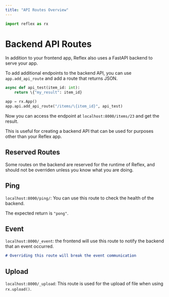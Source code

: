 ```yaml
---
title: "API Routes Overview"
---
```


```python exec
import reflex as rx
```

# Backend API Routes

In addition to your frontend app, Reflex also uses a FastAPI backend to serve your app.

To add additional endpoints to the backend API, you can use `app.add_api_route` and add a route that returns JSON.

```python
async def api_test(item_id: int):
    return \{"my_result": item_id}

app = rx.App()
app.api.add_api_route("/items/\{item_id}", api_test)
```

Now you can access the endpoint at `localhost:8000/items/23` and get the result.

This is useful for creating a backend API that can be used for purposes other than your Reflex app.

## Reserved Routes

Some routes on the backend are reserved for the runtime of Reflex, and should not be overriden unless you know what you are doing.

## Ping

`localhost:8000/ping/`: You can use this route to check the health of the backend.

The expected return is `"pong"`.

## Event

`localhost:8000/_event`: the frontend will use this route to notify the backend that an event occurred.

```md alert error
# Overriding this route will break the event communication
```

## Upload

`localhost:8000/_upload`: This route is used for the upload of file when using `rx.upload()`.
